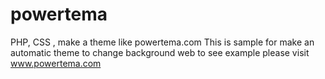 powertema
=========

 PHP, CSS ,  make a theme like powertema.com
 This is sample for make an automatic theme to change  background web
 to see example please visit www.powertema.com
